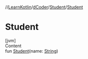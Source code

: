 //[LearnKotlin](../../index.md)/[dCoder](../index.md)/[Student](index.md)/[Student](-student.md)



# Student  
[jvm]  
Content  
fun [Student](-student.md)(name: [String](https://kotlinlang.org/api/latest/jvm/stdlib/kotlin/-string/index.html))  



